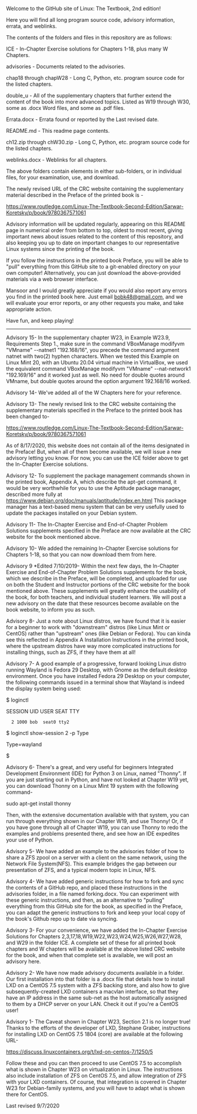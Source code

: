 Welcome to the GitHub site of Linux: The Textbook, 2nd edition!

Here you will find all long program source code, 
advisory information, errata, and weblinks.

The contents of the folders and files in this repository are as follows:

ICE - In-Chapter Exercise solutions for Chapters 1-18, plus many W Chapters.

advisories - Documents related to the advisories.

chap18 through chapW28 - Long C, Python, etc. program source code for the listed chapters.

double_u - All of the supplementary chapters that further extend the content of the
book into more advanced topics. Listed as W19 through W30, some as .docx Word files,
and some as .pdf files.

Errata.docx - Errata found or reported by the Last revised date.

README.md - This readme page contents.

ch12.zip through chW30.zip - Long C, Python, etc. program source code for the listed chapters.

weblinks.docx - Weblinks for all chapters.

The above folders contain elements in either sub-folders, or in individual files, for your examination, use, and download.

The newly revised URL of the CRC website containing the supplementary
material described in the Preface of the printed book is -

https://www.routledge.com/Linux-The-Textbook-Second-Edition/Sarwar-Koretsky/p/book/9780367571061

Advisory information will be updated regularly, appearing on this README page in numerical order
from bottom to top, oldest to most recent, giving important news about issues related to
the content of this repository, and also keeping you up to date on
important changes to our representative Linux systems since the printing of the book.

If you follow the instructions in the printed book Preface, you will be able 
to "pull" everything from this GitHub site to a git-enabled directory on your own computer! 
Alternatively, you can just download the above-provided materials via a web
browser interface.

Mansoor and I would greatly appreciate if you would also report any errors you find in the printed book here.
Just email bobk48@gmail.com, and we will evaluate your error reports,
or any other requests you make, and take appropriate action.

Have fun, and keep playing!

---------------------------

Advisory 15- In the supplementary chapter W23, in Example W23.9, Requirements Step 1., make sure in the command 
VBoxManage modifyvm "VMname" --natnet1 "192.168/16", you precede the command argument natnet with two(2) hyphen
characters. When we tested this Example on Linux Mint 20, with an Ubuntu 20.04 virtual machine in VirtualBox,
we used the equivalent command VBoxManage modifyvm "VMname" --nat-network1 "192.169/16" and it worked just as
well. No need for double quotes around VMname, but double quotes around the option argument 192.168/16 worked.

Advisory 14- We've added all of the W Chapters here for your reference.

Advisory 13- The newly revised link to the CRC website containing the supplementary 
materials specified in the Preface to the printed book has been changed to-

https://www.routledge.com/Linux-The-Textbook-Second-Edition/Sarwar-Koretsky/p/book/9780367571061 

As of 8/17/2020, this website does not contain all of the items designated in the Preface!
But, when all of them become available, we will issue a new advisory letting you know.
For now, you can use the ICE folder above to get the In-Chapter Exercise solutions. 

Advisory 12- To supplement the package management commands shown in the printed book, Appendix A,
which describe the apt-get command, it would be very worthwhile for you to use the Aptitude package
manager, described more fully at https://www.debian.org/doc/manuals/aptitude/index.en.html
This package manager has a text-based menu system that can be very usefully used to update the
packages installed on your Debian system. 

Advisory 11- The In-Chapter Exercise and End-of-Chapter Problem Solutions supplements specified in the Preface are now available at the CRC website for the book mentioned above.

Advisory 10- We added the remaining In-Chapter Exercise solutions for Chapters 1-18, so that you can now download them from here.

Advisory 9 *Edited 7/10/2019- Within the next few days, the In-Chapter Exercise and End-of-Chapter Problem Solutions supplements for the book, which we describe in the Preface, will be completed, and uploaded for use on both the Student and Instructor portions of the CRC website for the book mentioned above. These supplements will greatly enhance the usability of the book, for both teachers, and individual student learners. We will post a new advisory on the date that these resources become available on the book website, to inform you as such.

Advisory 8- Just a note about Linux distros, we have found that it is easier for a beginner to work with "downstream" distros (like Linux Mint or CentOS) rather than "upstream" ones (like Debian or Fedora). You can kinda see this reflected in Appendix A Installation Instructions in the printed book, where the upstream distros have way more complicated instructions for installing things, such as ZFS, if they have them at all!

Advisory 7- A good example of a progressive, forward looking Linux distro running Wayland is Fedora 29 Desktop, with Gnome as the default desktop environment. Once you have installed Fedora 29 Desktop on your computer, the following commands issued in a terminal show that Wayland is indeed the display system being used:

$ loginctl

SESSION  UID USER SEAT  TTY 

      2 1000 bob  seat0 tty2

$ loginctl show-session 2 -p Type

Type=wayland

$

Advisory 6- There's a great, and very useful for beginners Integrated Development Environment (IDE) for Python 3 on Linux, named "Thonny". If you are just starting out in Python, and have not looked at Chapter W19 yet, you can download Thonny on a Linux Mint 19 system with the following command-

sudo apt-get install thonny

Then, with the extensive documentation available with that system, you can run through everything shown in our Chapter W19, and use Thonny! Or, if you have gone through all of Chapter W19, you can use Thonny to redo the examples and problems presented there, and see how an IDE expedites your use of Python.

Advisory 5- We have added an example to the advisories folder of how to share a ZFS zpool on a server with a client on the same network, using the Network File System(NFS). This example bridges the gap between our presentation of ZFS, and a typical modern topic in Linux, NFS.

Advisory 4- We have added generic instructions for how to fork and sync the contents of a GitHub repo, and placed these instructions in the advisories folder, in a file named forking.docx. You can experiment with these generic instructions, and then, as an alternative to "pulling" everything from this GitHub site for the book, as specified in the Preface, you can adapt the generic instructions to fork and keep your local copy of the book's Github repo up to date via syncing.

Advisory 3- For your convenience, we have added the In-Chapter Exercise Solutions for Chapters 2,3,17,18,W19,W22,W23,W24,W25,W26,W27,W28, and W29 in the folder ICE.
A complete set of these for all printed book chapters and W chapters will be available at the above listed CRC website for the book,
and when that complete set is available, we will post an advisory here.

Advisory 2- We have now made advisory documents available in a folder. Our first installation into that folder is a .docx file that details how to install LXD on a CentOS 7.5 system with a ZFS backing store, and also how to give subsequently-created LXD containers a macvlan interface, so that they have an IP address in the same sub-net as the host automatically assigned to them by a DHCP server on your LAN. Check it out if you're a CentOS user!

Advisory 1- The Caveat shown in Chapter W23, Section 2.1 is no longer true! Thanks to the efforts of the developer of LXD, Stephane Graber, instructions for installing LXD on CentOS 7.5 1804 (core) are available at the following URL-

https://discuss.linuxcontainers.org/t/lxd-on-centos-7/1250/5

Follow these and you can then proceed to use CentOS 7.5 to accomplish what is shown in Chapter W23 on virtualization in Linux. The instructions also include installation of ZFS on CentOS 7.5, and allow integration of ZFS with your LXD containers. Of course, that integration is covered in Chapter W23 for Debian-family systems, and you will have to adapt what is shown there for CentOS.


Last revised 9/7/2020
